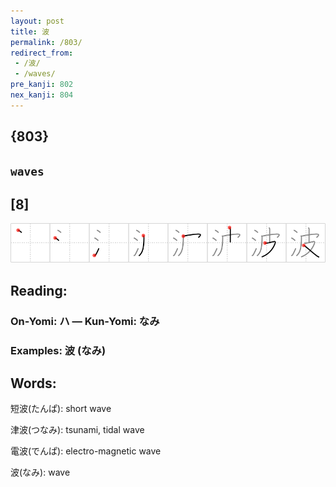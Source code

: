 ```yaml
---
layout: post
title: 波
permalink: /803/
redirect_from:
 - /波/
 - /waves/
pre_kanji: 802
nex_kanji: 804
---
```


## {803}

## `waves`

## [8]

<div class="stroke"><img src="../images/E6B3A2.png" /></div>

## Reading:

### On-Yomi: ハ &mdash; Kun-Yomi: なみ

### Examples: 波 (なみ)

## Words:

短波(たんぱ): short wave

津波(つなみ): tsunami, tidal wave

電波(でんぱ): electro-magnetic wave

波(なみ): wave

